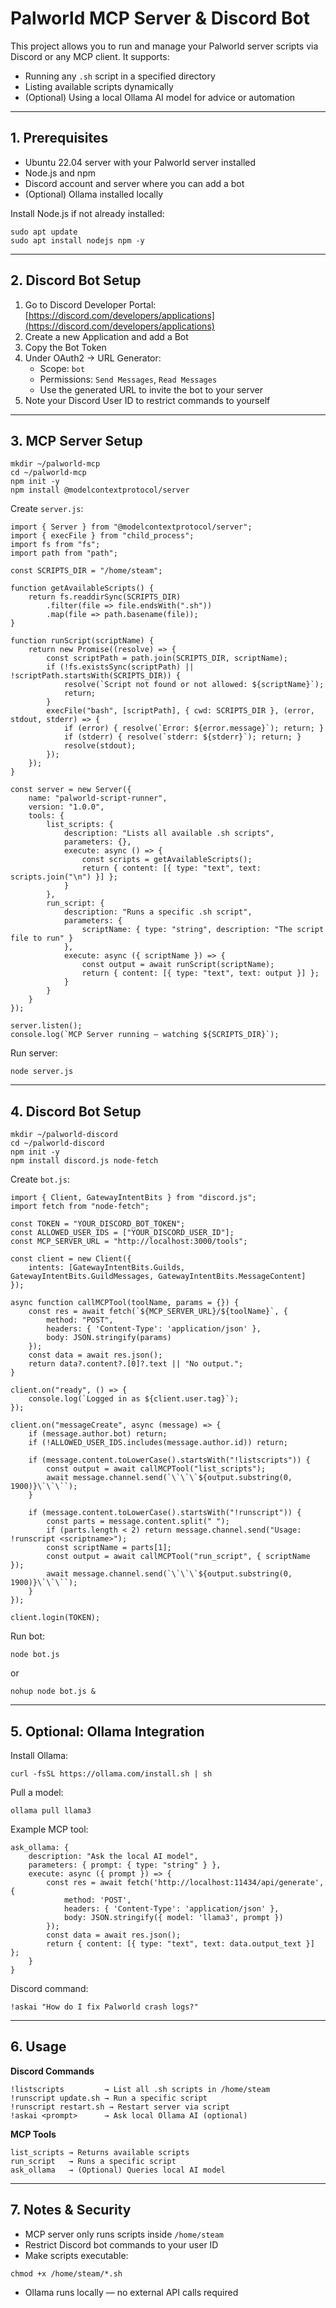 # Palworld MCP Server & Discord Bot

This project allows you to run and manage your Palworld server scripts via Discord or any MCP client. It supports:

- Running any `.sh` script in a specified directory
- Listing available scripts dynamically
- (Optional) Using a local Ollama AI model for advice or automation

---

## 1. Prerequisites

- Ubuntu 22.04 server with your Palworld server installed
- Node.js and npm
- Discord account and server where you can add a bot
- (Optional) Ollama installed locally

Install Node.js if not already installed:

```
sudo apt update
sudo apt install nodejs npm -y
```

---

## 2. Discord Bot Setup

1. Go to Discord Developer Portal: [https://discord.com/developers/applications](https://discord.com/developers/applications)
2. Create a new Application and add a Bot
3. Copy the Bot Token
4. Under OAuth2 -> URL Generator:
   - Scope: `bot`
   - Permissions: `Send Messages`, `Read Messages`
   - Use the generated URL to invite the bot to your server
5. Note your Discord User ID to restrict commands to yourself

---

## 3. MCP Server Setup

```
mkdir ~/palworld-mcp
cd ~/palworld-mcp
npm init -y
npm install @modelcontextprotocol/server
```

Create `server.js`:

```
import { Server } from "@modelcontextprotocol/server";
import { execFile } from "child_process";
import fs from "fs";
import path from "path";

const SCRIPTS_DIR = "/home/steam";

function getAvailableScripts() {
    return fs.readdirSync(SCRIPTS_DIR)
        .filter(file => file.endsWith(".sh"))
        .map(file => path.basename(file));
}

function runScript(scriptName) {
    return new Promise((resolve) => {
        const scriptPath = path.join(SCRIPTS_DIR, scriptName);
        if (!fs.existsSync(scriptPath) || !scriptPath.startsWith(SCRIPTS_DIR)) {
            resolve(`Script not found or not allowed: ${scriptName}`);
            return;
        }
        execFile("bash", [scriptPath], { cwd: SCRIPTS_DIR }, (error, stdout, stderr) => {
            if (error) { resolve(`Error: ${error.message}`); return; }
            if (stderr) { resolve(`stderr: ${stderr}`); return; }
            resolve(stdout);
        });
    });
}

const server = new Server({
    name: "palworld-script-runner",
    version: "1.0.0",
    tools: {
        list_scripts: {
            description: "Lists all available .sh scripts",
            parameters: {},
            execute: async () => {
                const scripts = getAvailableScripts();
                return { content: [{ type: "text", text: scripts.join("\n") }] };
            }
        },
        run_script: {
            description: "Runs a specific .sh script",
            parameters: {
                scriptName: { type: "string", description: "The script file to run" }
            },
            execute: async ({ scriptName }) => {
                const output = await runScript(scriptName);
                return { content: [{ type: "text", text: output }] };
            }
        }
    }
});

server.listen();
console.log(`MCP Server running — watching ${SCRIPTS_DIR}`);
```

Run server:

```
node server.js
```

---

## 4. Discord Bot Setup

```
mkdir ~/palworld-discord
cd ~/palworld-discord
npm init -y
npm install discord.js node-fetch
```

Create `bot.js`:

```
import { Client, GatewayIntentBits } from "discord.js";
import fetch from "node-fetch";

const TOKEN = "YOUR_DISCORD_BOT_TOKEN";
const ALLOWED_USER_IDS = ["YOUR_DISCORD_USER_ID"];
const MCP_SERVER_URL = "http://localhost:3000/tools";

const client = new Client({
    intents: [GatewayIntentBits.Guilds, GatewayIntentBits.GuildMessages, GatewayIntentBits.MessageContent]
});

async function callMCPTool(toolName, params = {}) {
    const res = await fetch(`${MCP_SERVER_URL}/${toolName}`, {
        method: "POST",
        headers: { 'Content-Type': 'application/json' },
        body: JSON.stringify(params)
    });
    const data = await res.json();
    return data?.content?.[0]?.text || "No output.";
}

client.on("ready", () => {
    console.log(`Logged in as ${client.user.tag}`);
});

client.on("messageCreate", async (message) => {
    if (message.author.bot) return;
    if (!ALLOWED_USER_IDS.includes(message.author.id)) return;

    if (message.content.toLowerCase().startsWith("!listscripts")) {
        const output = await callMCPTool("list_scripts");
        await message.channel.send(`\`\`\`${output.substring(0, 1900)}\`\`\``);
    }

    if (message.content.toLowerCase().startsWith("!runscript")) {
        const parts = message.content.split(" ");
        if (parts.length < 2) return message.channel.send("Usage: !runscript <scriptname>");
        const scriptName = parts[1];
        const output = await callMCPTool("run_script", { scriptName });
        await message.channel.send(`\`\`\`${output.substring(0, 1900)}\`\`\``);
    }
});

client.login(TOKEN);
```

Run bot:

```
node bot.js
```

or

```
nohup node bot.js &
```

---

## 5. Optional: Ollama Integration

Install Ollama:

```
curl -fsSL https://ollama.com/install.sh | sh
```

Pull a model:

```
ollama pull llama3
```

Example MCP tool:

```
ask_ollama: {
    description: "Ask the local AI model",
    parameters: { prompt: { type: "string" } },
    execute: async ({ prompt }) => {
        const res = await fetch('http://localhost:11434/api/generate', {
            method: 'POST',
            headers: { 'Content-Type': 'application/json' },
            body: JSON.stringify({ model: 'llama3', prompt })
        });
        const data = await res.json();
        return { content: [{ type: "text", text: data.output_text }] };
    }
}
```

Discord command:

```
!askai "How do I fix Palworld crash logs?"
```

---

## 6. Usage

**Discord Commands**

```
!listscripts         → List all .sh scripts in /home/steam
!runscript update.sh → Run a specific script
!runscript restart.sh → Restart server via script
!askai <prompt>      → Ask local Ollama AI (optional)
```

**MCP Tools**

```
list_scripts → Returns available scripts
run_script   → Runs a specific script
ask_ollama   → (Optional) Queries local AI model
```

---

## 7. Notes & Security

- MCP server only runs scripts inside `/home/steam`
- Restrict Discord bot commands to your user ID
- Make scripts executable:

```
chmod +x /home/steam/*.sh
```

- Ollama runs locally — no external API calls required

